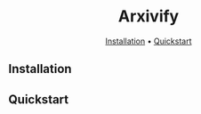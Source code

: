<div align="center">

# Arxivify

[Installation](#installation) •
[Quickstart](#quickstart)

</div>

## Installation

## Quickstart
